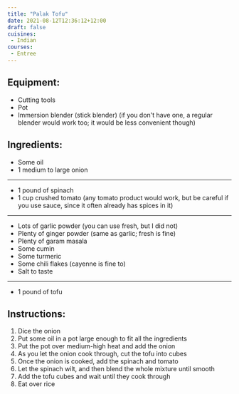 ```yaml
---
title: "Palak Tofu"
date: 2021-08-12T12:36:12+12:00
draft: false
cuisines:
 - Indian
courses:
 - Entree
---
```


## Equipment:
 * Cutting tools
 * Pot
 * Immersion blender (stick blender) (if you don't have one, a regular blender would work too; it would be less convenient though)

## Ingredients:
 * Some oil
 * 1 medium to large onion
---
 * 1 pound of spinach
 * 1 cup crushed tomato (any tomato product would work, but be careful if you use sauce, since it often already has spices in it)
---
 * Lots of garlic powder (you can use fresh, but I did not)
 * Plenty of ginger powder (same as garlic; fresh is fine)
 * Plenty of garam masala
 * Some cumin
 * Some turmeric
 * Some chili flakes (cayenne is fine to)
 * Salt to taste
---
 * 1 pound of tofu

## Instructions:
1. Dice the onion
1. Put some oil in a pot large enough to fit all the ingredients
1. Put the pot over medium-high heat and add the onion
1. As you let the onion cook through, cut the tofu into cubes
1. Once the onion is cooked, add the spinach and tomato
1. Let the spinach wilt, and then blend the whole mixture until smooth
1. Add the tofu cubes and wait until they cook through
1. Eat over rice
